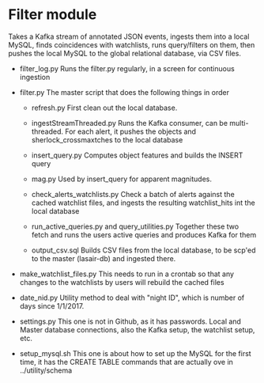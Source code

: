 # Filter module #
Takes a Kafka stream of annotated JSON events, ingests them into a local MySQL,
finds coincidences with watchlists, runs query/filters on them, 
then pushes the local MySQL to the global relational database, via CSV files.

* filter_log.py
Runs the filter.py regularly, in a screen for continuous ingestion

* filter.py
The master script that does the following things in order

  * refresh.py
First clean out the local database.

  * ingestStreamThreaded.py
Runs the Kafka consumer, can be multi-threaded. For each alert, 
it pushes the objects and sherlock_crossmaxtches to the local database

  * insert_query.py
Computes object features and builds the INSERT query

  * mag.py
Used by insert_query for apparent magnitudes.

  * check_alerts_watchlists.py
Check a batch of alerts against the cached watchlist files, and ingests the
resulting watchlist_hits int the local database

  * run_active_queries.py and query_utilities.py
Together these two fetch and runs the users active queries and produces Kafka for them

  * output_csv.sql
Builds CSV files from the local database, to be scp'ed to the master (lasair-db)
and ingested there.

* make_watchlist_files.py
This needs to run in a crontab so that any changes to the watchlists
by users will rebuild the cached files

* date_nid.py
Utility method to deal with "night ID", which is number of days since 1/1/2017.

* settings.py
This one is not in Github, as it has passwords. Local and Master database connections, 
also the Kafka setup, the watchlist setup, etc.

* setup_mysql.sh
This one is about how to set up the MySQL for the first time, it has 
the CREATE TABLE commands that are actually ove in ../utility/schema
